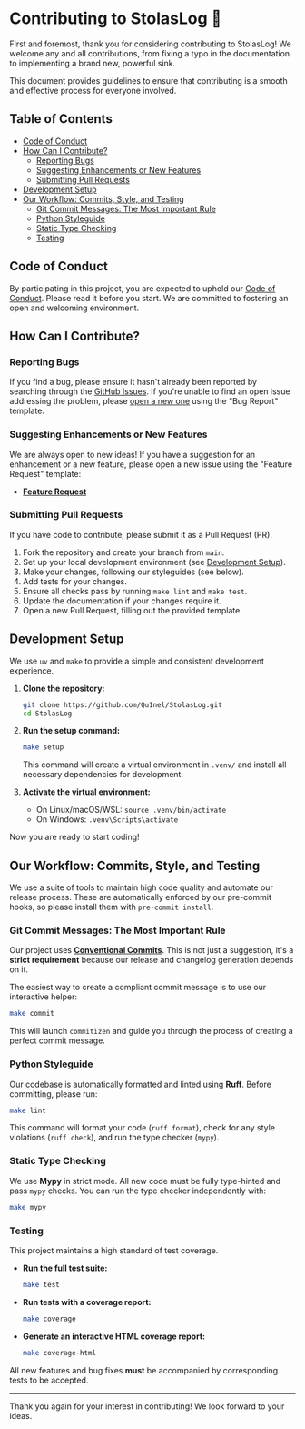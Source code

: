 # Contributing to StolasLog 🦉

First and foremost, thank you for considering contributing to StolasLog! We welcome any and all contributions, from
fixing a typo in the documentation to implementing a brand new, powerful sink.

This document provides guidelines to ensure that contributing is a smooth and effective process for everyone involved.

## Table of Contents

- [Code of Conduct](#code-of-conduct)
- [How Can I Contribute?](#how-can-i-contribute)
    - [Reporting Bugs](#reporting-bugs)
    - [Suggesting Enhancements or New Features](#suggesting-enhancements-or-new-features)
    - [Submitting Pull Requests](#submitting-pull-requests)
- [Development Setup](#development-setup)
- [Our Workflow: Commits, Style, and Testing](#our-workflow-commits-style-and-testing)
    - [Git Commit Messages: The Most Important Rule](#git-commit-messages-the-most-important-rule)
    - [Python Styleguide](#python-styleguide)
    - [Static Type Checking](#static-type-checking)
    - [Testing](#testing)

## Code of Conduct

By participating in this project, you are expected to uphold our [Code of Conduct](./.github/CODE_OF_CONDUCT.md). Please
read it
before you start. We are committed to fostering an open and welcoming environment.

## How Can I Contribute?

### Reporting Bugs

If you find a bug, please ensure it hasn't already been reported by searching through
the [GitHub Issues](https://github.com/Qu1nel/StolasLog/issues). If you're unable to find an open issue addressing the
problem, please [open a new one](https://github.com/Qu1nel/StolasLog/issues/new?template=bug_report.md) using the "Bug
Report" template.

### Suggesting Enhancements or New Features

We are always open to new ideas! If you have a suggestion for an enhancement or a new feature, please open a new issue
using the "Feature Request" template:

- [**Feature Request**](https://github.com/Qu1nel/StolasLog/issues/new?template=feature_request.md)

### Submitting Pull Requests

If you have code to contribute, please submit it as a Pull Request (PR).

1. Fork the repository and create your branch from `main`.
2. Set up your local development environment (see [Development Setup](#development-setup)).
3. Make your changes, following our styleguides (see below).
4. Add tests for your changes.
5. Ensure all checks pass by running `make lint` and `make test`.
6. Update the documentation if your changes require it.
7. Open a new Pull Request, filling out the provided template.

## Development Setup

We use `uv` and `make` to provide a simple and consistent development experience.

1. **Clone the repository:**
   ```bash
   git clone https://github.com/Qu1nel/StolasLog.git
   cd StolasLog
   ```
2. **Run the setup command:**
   ```bash
   make setup
   ```
   This command will create a virtual environment in `.venv/` and install all necessary dependencies for development.

3. **Activate the virtual environment:**
    * On Linux/macOS/WSL: `source .venv/bin/activate`
    * On Windows: `.venv\Scripts\activate`

Now you are ready to start coding!

## Our Workflow: Commits, Style, and Testing

We use a suite of tools to maintain high code quality and automate our release process. These are automatically enforced
by our pre-commit hooks, so please install them with `pre-commit install`.

### Git Commit Messages: The Most Important Rule

Our project uses **[Conventional Commits](https://www.conventionalcommits.org/en/v1.0.0/)**. This is not just a
suggestion, it's a **strict requirement** because our release and changelog generation depends on it.

The easiest way to create a compliant commit message is to use our interactive helper:

```bash
make commit
```

This will launch `commitizen` and guide you through the process of creating a perfect commit message.

### Python Styleguide

Our codebase is automatically formatted and linted using **Ruff**. Before committing, please run:

```bash
make lint
```

This command will format your code (`ruff format`), check for any style violations (`ruff check`), and run the type
checker (`mypy`).

### Static Type Checking

We use **Mypy** in strict mode. All new code must be fully type-hinted and pass `mypy` checks. You can run the type
checker independently with:

```bash
make mypy
```

### Testing

This project maintains a high standard of test coverage.

- **Run the full test suite:**
  ```bash
  make test
  ```
- **Run tests with a coverage report:**
  ```bash
  make coverage
  ```
- **Generate an interactive HTML coverage report:**
  ```bash
  make coverage-html
  ```

All new features and bug fixes **must** be accompanied by corresponding tests to be accepted.

---

Thank you again for your interest in contributing! We look forward to your ideas.

